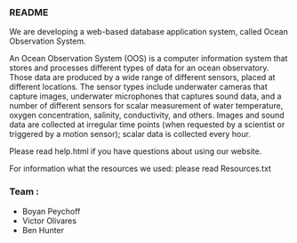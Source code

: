 ### README ###

We are developing a web-based database application system, called Ocean Observation System.

An Ocean Observation System (OOS) is a computer information system that stores and processes different types of data for an ocean observatory. Those data are produced by a wide range of different sensors, placed at different locations. The sensor types include underwater cameras that capture images, underwater microphones that captures sound data, and a number of different sensors for scalar measurement of water temperature, oxygen concentration, salinity, conductivity, and others. Images and sound data are collected at irregular time points (when requested by a scientist or triggered by a motion sensor); scalar data is collected every hour. 

Please read help.html if you have questions about using our website.

For information what the resources we used:
please read Resources.txt


### Team : ###
* Boyan Peychoff
* Victor Olivares
* Ben Hunter
